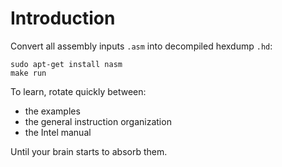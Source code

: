 # Introduction

Convert all assembly inputs `.asm` into decompiled hexdump `.hd`:

    sudo apt-get install nasm
    make run

To learn, rotate quickly between:

- the examples
- the general instruction organization
- the Intel manual

Until your brain starts to absorb them.
